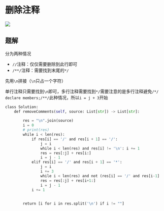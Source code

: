 # 删除注释

![](Pasted%20image%2020230116150019.png)

## 题解

分为两种情况
 - `//`注释：仅仅需要删除到此行即可
 - `/**/`注释：需要找到末尾的`*/`

先用`\n`拼接（`\n`只占一个字符）

单行注释只需要找到`\n`即可，多行注释需要找到`*/`需要注意的是多行注释避免`/*/ declare members;/**/`此种情况，所以`i = j + 3`开始

```python
class Solution:
	def removeComments(self, source: List[str]) -> List[str]:
	
		res = "\n".join(source)
		i = 0
		# print(res)
		while i < len(res):
			if res[i] == '/' and res[i + 1] == '/':
				j = i
				while i < len(res) and res[i] != '\n': i += 1
				res = res[:j] + res[i:]
				i = j - 1
			elif res[i] == '/' and res[i + 1] == '*':
				j = i
				i += 3
				while i < len(res) and not (res[i] == '/' and res[i-1] == '*'): i += 1
				res = res[:j] + res[i+1:]
				i = j - 1
			i += 1
	
	
		return [i for i in res.split('\n') if i != ""]
```
